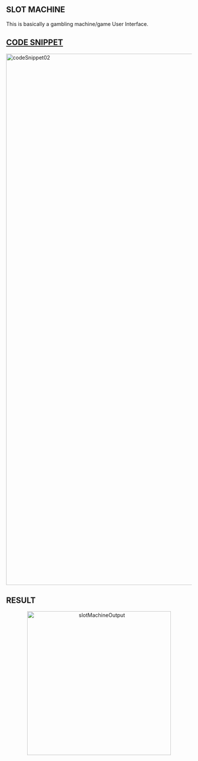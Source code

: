 ## SLOT MACHINE
This is basically a gambling machine/game User Interface.

## [CODE SNIPPET](slot-machine/slot-machine/ContentView.swift)
<p>
  <img width="1440" alt="codeSnippet02" src="https://github.com/lxmn22nov/SwiftUI/assets/126524753/14e0c9ba-554b-4066-ae13-a2aae1aa6d35">
</p>

## RESULT
<p align="center">
  <img width="390" alt="slotMachineOutput" src="https://github.com/lxmn22nov/SwiftUI/assets/126524753/1d6cfd11-0f0a-4bb2-b404-ae611bb0a7c8">
</p>
